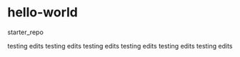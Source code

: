 # hello-world
starter_repo


testing edits
testing edits
testing edits
testing edits
testing edits
testing edits
